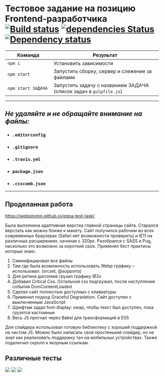 # Тестовое задание на позицию Frontend-разработчика [![Build status][travis-image]][travis-url] [![dependencies Status](https://david-dm.org/webistomin/ggpa-test-task/status.svg)](https://david-dm.org/webistomin/ggpa-test-task) [![Dependency status][dependency-image]][dependency-url] 

<table>
  <thead>
    <tr>
      <th>Команда</th>
      <th>Результат</th>
    </tr>
  </thead>
  <tbody>
    <tr>
      <td width="30%"><code>npm i</code></td>
      <td>Установить зависимости</td>
    </tr>
    <tr>
      <td><code>npm start</code></td>
      <td>Запустить сборку, сервер и слежение за файлами</td>
    </tr>
    <tr>
      <td><code>npm start ЗАДАЧА</code></td>
      <td>Запустить задачу с названием ЗАДАЧА (список задач в <code>gulpfile.js</code>)</td>
    </tr>
  </tbody>
</table>

---

## _Не удаляйте и не обращайте внимание на файлы:_
*	### `.editorconfig`
*	### `.gitignore`
*	### `.travis.yml`
*	### `package.json`
*	### `.csscomb.json`
---

## Проделанная работа
https://webistomin.github.io/ggpa-test-task/

Была выполнена адаптивная верстка главной страницы сайта. Старался верстать как можно ближе к макету. Сайт получился рабочим во всех современных браузерах (Safari нет возможности проверить) и IE11 на различных расширениях, начиная с 320px. Разобрался с SASS и Pug, насколько это возможно за короткий срок. Применял бест практисы которые знаю:
1. Сминифицировал все файлы
2. Там где была возможность использовать Webp графику – использовал. (srcset, @supports)
3. Для ретина дисплеев грузил графику @2x
4. Добавил Critical Css. Остальной css подгружал, после наступления события DomContentLoaded
5. Сделал сайт полностью доступных с клавиатуры
6. Применил подход Graceful Degradation. Сайт доступен с выключенным JavaScript
7. Шрифтам задал font-display: swap, чтобы текст был доступен, пока грузятся кастомные
8. Весь JS прогнал через Babel для трансформаций в ES5

Для слайдера использовал готовую библиотеку с хорошей поддержкой на чистом JS. Можно было написать свой простенький слайдер, но не знал как реализовать поддержку тач на мобильных устройствах. Также подключил скролл к якорным ссылкам. 

## Различные тесты
<img src="https://image.ibb.co/mqTppf/Screenshot-1.png">
<img src="https://image.ibb.co/ck0SS0/Screenshot-2.png">
<img src="https://image.ibb.co/ncJxS0/Screenshot-3.png">

[travis-image]: https://travis-ci.org/webistomin/ggpa-test-task.svg?branch=master
[travis-url]: https://travis-ci.org/webistomin/ggpa-test-task
[dependency-image]: https://david-dm.org/webistomin/ggpa-test-task/dev-status.svg
[dependency-url]: https://david-dm.org/webistomin/ggpa-test-task

